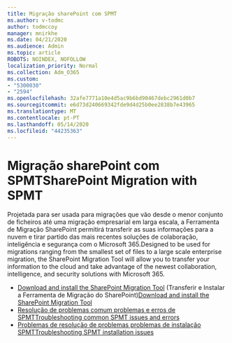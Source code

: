 ```yaml
---
title: Migração sharePoint com SPMT
ms.author: v-todmc
author: todmccoy
manager: mnirkhe
ms.date: 04/21/2020
ms.audience: Admin
ms.topic: article
ROBOTS: NOINDEX, NOFOLLOW
localization_priority: Normal
ms.collection: Adm_O365
ms.custom:
- "5300030"
- "2594"
ms.openlocfilehash: 32afe7771a10e4d5ac9b6bd90467debc2961d0b7
ms.sourcegitcommit: e6d73d240669342fde9d4d25b0ee2838b7e43965
ms.translationtype: MT
ms.contentlocale: pt-PT
ms.lasthandoff: 05/14/2020
ms.locfileid: "44235363"
---
```

# <a name="sharepoint-migration-with-spmt"></a><span data-ttu-id="0247d-102">Migração sharePoint com SPMT</span><span class="sxs-lookup"><span data-stu-id="0247d-102">SharePoint Migration with SPMT</span></span>

<span data-ttu-id="0247d-103">Projetada para ser usada para migrações que vão desde o menor conjunto de ficheiros até uma migração empresarial em larga escala, a Ferramenta de Migração SharePoint permitirá transferir as suas informações para a nuvem e tirar partido das mais recentes soluções de colaboração, inteligência e segurança com o Microsoft 365.</span><span class="sxs-lookup"><span data-stu-id="0247d-103">Designed to be used for migrations ranging from the smallest set of files to a large scale enterprise migration, the SharePoint Migration Tool will allow you to transfer your information to the cloud and take advantage of the newest collaboration, intelligence, and security solutions with Microsoft 365.</span></span>

- <span data-ttu-id="0247d-104">[Download and install the SharePoint Migration Tool](https://docs.microsoft.com/sharepointmigration/introducing-the-sharepoint-migration-tool) (Transferir e Instalar a Ferramenta de Migração do SharePoint)</span><span class="sxs-lookup"><span data-stu-id="0247d-104">[Download and install the SharePoint Migration Tool](https://docs.microsoft.com/sharepointmigration/introducing-the-sharepoint-migration-tool)</span></span>
- [<span data-ttu-id="0247d-105">Resolução de problemas comum problemas e erros de SPMT</span><span class="sxs-lookup"><span data-stu-id="0247d-105">Troubleshooting common SPMT issues and errors</span></span>](https://docs.microsoft.com/sharepointmigration/troubleshooting-common-spmt-issues)
- [<span data-ttu-id="0247d-106">Problemas de resolução de problemas problemas de instalação SPMT</span><span class="sxs-lookup"><span data-stu-id="0247d-106">Troubleshooting SPMT installation issues</span></span>](https://docs.microsoft.com/sharepointmigration/spmt-install-issues#troubleshooting-spmt-installation-issues)
